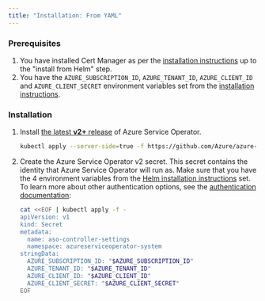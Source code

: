 ```yaml
---
title: "Installation: From YAML"
---
```


### Prerequisites
1. You have installed Cert Manager as per the [installation instructions](https://azure.github.io/azure-service-operator/#installation) up to the "install from Helm" step.
2. You have the `AZURE_SUBSCRIPTION_ID`, `AZURE_TENANT_ID`, `AZURE_CLIENT_ID` and `AZURE_CLIENT_SECRET` environment variables set from the
   [installation instructions](https://azure.github.io/azure-service-operator/#installation).

### Installation

1. Install [the latest **v2+** release](https://github.com/Azure/azure-service-operator/releases) of Azure Service Operator.
   ```bash
   kubectl apply --server-side=true -f https://github.com/Azure/azure-service-operator/releases/download/v2.0.0-beta.0/azureserviceoperator_v2.0.0-beta.0.yaml
   ```
2. Create the Azure Service Operator v2 secret. This secret contains the identity that Azure Service Operator will run as. 
   Make sure that you have the 4 environment variables from the [Helm installation instructions](https://azure.github.io/azure-service-operator/#installation) set.
   To learn more about other authentication options, see the [authentication documentation](https://azure.github.io/azure-service-operator/introduction/authentication/):
   ```bash
   cat <<EOF | kubectl apply -f -
   apiVersion: v1
   kind: Secret
   metadata:
     name: aso-controller-settings
     namespace: azureserviceoperator-system
   stringData:
     AZURE_SUBSCRIPTION_ID: "$AZURE_SUBSCRIPTION_ID"
     AZURE_TENANT_ID: "$AZURE_TENANT_ID"
     AZURE_CLIENT_ID: "$AZURE_CLIENT_ID"
     AZURE_CLIENT_SECRET: "$AZURE_CLIENT_SECRET"
   EOF
   ```